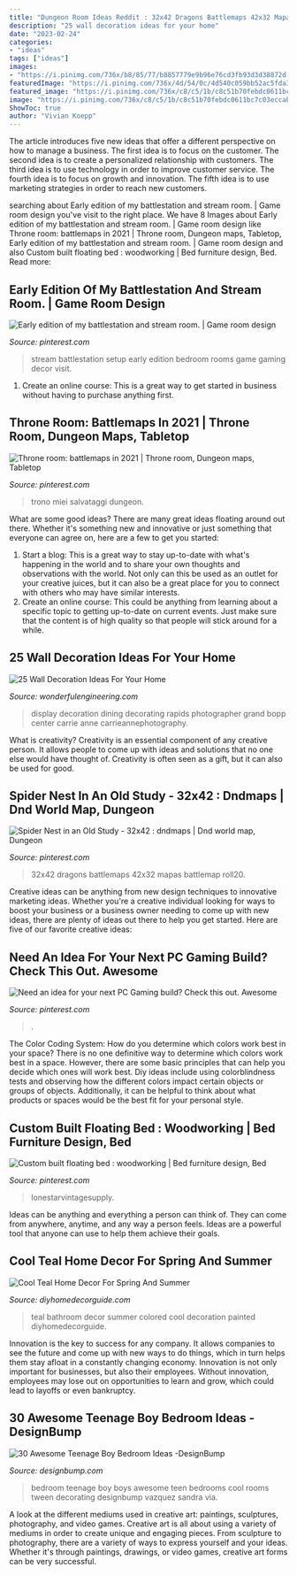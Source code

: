 ```yaml
---
title: "Dungeon Room Ideas Reddit : 32x42 Dragons Battlemaps 42x32 Mapas Battlemap Roll20"
description: "25 wall decoration ideas for your home"
date: "2023-02-24"
categories:
- "ideas"
tags: ["ideas"]
images:
- "https://i.pinimg.com/736x/b8/85/77/b8857779e9b96e76cd3fb93d3d38872d.jpg"
featuredImage: "https://i.pinimg.com/736x/4d/54/0c/4d540c059bb52ac5fda3b33961c5d9da.jpg"
featured_image: "https://i.pinimg.com/736x/c8/c5/1b/c8c51b70febdc0611bc7c03eccabe5f0.jpg"
image: "https://i.pinimg.com/736x/c8/c5/1b/c8c51b70febdc0611bc7c03eccabe5f0.jpg"
ShowToc: true
author: "Vivian Koepp"
---
```



The article introduces five new ideas that offer a different perspective on how to manage a business. The first idea is to focus on the customer. The second idea is to create a personalized relationship with customers. The third idea is to use technology in order to improve customer service. The fourth idea is to focus on growth and innovation. The fifth idea is to use marketing strategies in order to reach new customers.

	

		
searching about Early edition of my battlestation and stream room. | Game room design you've visit to the right place. We have 8 Images about Early edition of my battlestation and stream room. | Game room design like Throne room: battlemaps in 2021 | Throne room, Dungeon maps, Tabletop, Early edition of my battlestation and stream room. | Game room design and also Custom built floating bed : woodworking | Bed furniture design, Bed. Read more:
		
    
## Early Edition Of My Battlestation And Stream Room. | Game Room Design

<img loading=lazy src="https://i.pinimg.com/736x/b8/85/77/b8857779e9b96e76cd3fb93d3d38872d.jpg" onerror="this.onerror=null;this.src='https://tse1.mm.bing.net/th?id=OIP.NLr5s68beLFQBYt2K374lQHaJ3&amp;pid=15.1';" alt="Early edition of my battlestation and stream room. | Game room design">

_Source: pinterest.com_

>stream battlestation setup early edition bedroom rooms game gaming decor visit. 

	

1. Create an online course: This is a great way to get started in business without having to purchase anything first.

    
## Throne Room: Battlemaps In 2021 | Throne Room, Dungeon Maps, Tabletop

<img loading=lazy src="https://i.pinimg.com/736x/43/53/24/4353241293f9e727d67cc0f1524ab910.jpg" onerror="this.onerror=null;this.src='https://tse4.mm.bing.net/th?id=OIP.YbtYfeJBuaIkcKxWJ_soFAHaP1&amp;pid=15.1';" alt="Throne room: battlemaps in 2021 | Throne room, Dungeon maps, Tabletop">

_Source: pinterest.com_

>trono miei salvataggi dungeon. 

	

What are some good ideas?
There are many great ideas floating around out there. Whether it's something new and innovative or just something that everyone can agree on, here are a few to get you started: 
1. Start a blog: This is a great way to stay up-to-date with what's happening in the world and to share your own thoughts and observations with the world. Not only can this be used as an outlet for your creative juices, but it can also be a great place for you to connect with others who may have similar interests. 
2. Create an online course: This could be anything from learning about a specific topic to getting up-to-date on current events. Just make sure that the content is of high quality so that people will stick around for a while. 

    
## 25 Wall Decoration Ideas For Your Home

<img loading=lazy src="http://wonderfulengineering.com/wp-content/uploads/2014/08/wall-decorating-ideas-16.jpg" onerror="this.onerror=null;this.src='https://tse3.mm.bing.net/th?id=OIP.1nTTtOsyYB0FgxyFX3F5tQHaG1&amp;pid=15.1';" alt="25 Wall Decoration Ideas For Your Home">

_Source: wonderfulengineering.com_

>display decoration dining decorating rapids photographer grand bopp center carrie anne carrieannephotography. 

	

What is creativity?
Creativity is an essential component of any creative person. It allows people to come up with ideas and solutions that no one else would have thought of. Creativity is often seen as a gift, but it can also be used for good.

    
## Spider Nest In An Old Study - 32x42 : Dndmaps | Dnd World Map, Dungeon

<img loading=lazy src="https://i.pinimg.com/736x/4d/54/0c/4d540c059bb52ac5fda3b33961c5d9da.jpg" onerror="this.onerror=null;this.src='https://tse2.mm.bing.net/th?id=OIP.xcaaT2iNUSdcMLv8OFcjqwHaFp&amp;pid=15.1';" alt="Spider Nest in an Old Study - 32x42 : dndmaps | Dnd world map, Dungeon">

_Source: pinterest.com_

>32x42 dragons battlemaps 42x32 mapas battlemap roll20. 

	

Creative ideas can be anything from new design techniques to innovative marketing ideas. Whether you're a creative individual looking for ways to boost your business or a business owner needing to come up with new ideas, there are plenty of ideas out there to help you get started. Here are five of our favorite creative ideas: 

    
## Need An Idea For Your Next PC Gaming Build? Check This Out. Awesome

<img loading=lazy src="https://i.pinimg.com/736x/04/f9/da/04f9daa44b1d8fa62c774bb777f02e8a.jpg" onerror="this.onerror=null;this.src='https://tse1.mm.bing.net/th?id=OIP.9F2XRlPmtF_9Jil0yLBj6gHaFj&amp;pid=15.1';" alt="Need an idea for your next PC Gaming build? Check this out. Awesome">

_Source: pinterest.com_

>. 

	

The Color Coding System: How do you determine which colors work best in your space?
There is no one definitive way to determine which colors work best in a space. However, there are some basic principles that can help you decide which ones will work best. Diy ideas include using colorblindness tests and observing how the different colors impact certain objects or groups of objects. Additionally, it can be helpful to think about what products or spaces would be the best fit for your personal style.

    
## Custom Built Floating Bed : Woodworking | Bed Furniture Design, Bed

<img loading=lazy src="https://i.pinimg.com/736x/c8/c5/1b/c8c51b70febdc0611bc7c03eccabe5f0.jpg" onerror="this.onerror=null;this.src='https://tse3.mm.bing.net/th?id=OIP.j-0l-T-KgcmKTXKjY-LzewHaNd&amp;pid=15.1';" alt="Custom built floating bed : woodworking | Bed furniture design, Bed">

_Source: pinterest.com_

>lonestarvintagesupply. 

	

Ideas can be anything and everything a person can think of. They can come from anywhere, anytime, and any way a person feels. Ideas are a powerful tool that anyone can use to help them achieve their goals.

    
## Cool Teal Home Decor For Spring And Summer

<img loading=lazy src="https://diyhomedecorguide.com/wp-content/uploads/2014/06/Bathroom-decor-with-teal-color.jpg" onerror="this.onerror=null;this.src='https://tse1.mm.bing.net/th?id=OIP.c1Ji1qax3c2fYVuphxJlHgHaJ4&amp;pid=15.1';" alt="Cool Teal Home Decor For Spring And Summer">

_Source: diyhomedecorguide.com_

>teal bathroom decor summer colored cool decoration painted diyhomedecorguide. 

	

Innovation is the key to success for any company. It allows companies to see the future and come up with new ways to do things, which in turn helps them stay afloat in a constantly changing economy. Innovation is not only important for businesses, but also their employees. Without innovation, employees may lose out on opportunities to learn and grow, which could lead to layoffs or even bankruptcy.

    
## 30 Awesome Teenage Boy Bedroom Ideas -DesignBump

<img loading=lazy src="https://designbump.com/wp-content/uploads/2014/10/teenage-boys-bedroom-ideas-015.jpg" onerror="this.onerror=null;this.src='https://tse2.mm.bing.net/th?id=OIP.-1IDI0KTKe4gPj0mF8EPbAHaGA&amp;pid=15.1';" alt="30 Awesome Teenage Boy Bedroom Ideas -DesignBump">

_Source: designbump.com_

>bedroom teenage boy boys awesome teen bedrooms cool rooms tween decorating designbump vazquez sandra via. 

	

A look at the different mediums used in creative art: paintings, sculptures, photography, and video games.
Creative art is all about using a variety of mediums in order to create unique and engaging pieces. From sculpture to photography, there are a variety of ways to express yourself and your ideas. Whether it's through paintings, drawings, or video games, creative art forms can be very successful.

